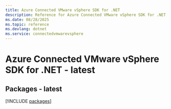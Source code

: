 ```yaml
---
title: Azure Connected VMware vSphere SDK for .NET
description: Reference for Azure Connected VMware vSphere SDK for .NET
ms.date: 08/28/2025
ms.topic: reference
ms.devlang: dotnet
ms.service: connectedvmwarevsphere
---
```

# Azure Connected VMware vSphere SDK for .NET - latest
## Packages - latest
[!INCLUDE [packages](connected-vmware-vsphere-index.md)]